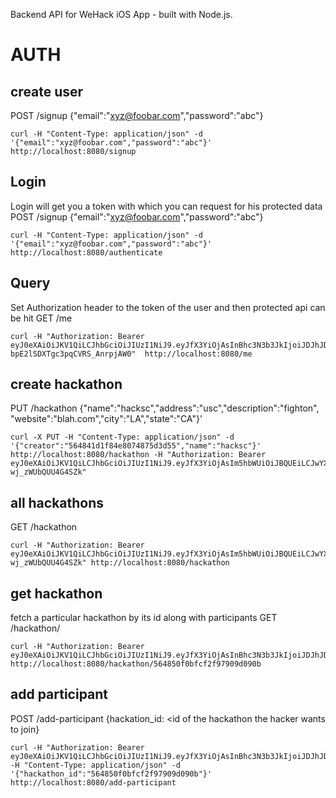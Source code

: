 Backend API for WeHack iOS App - built with Node.js.

AUTH
====

create user
-----------
POST /signup {"email":"xyz@foobar.com","password":"abc"}
````
curl -H "Content-Type: application/json" -d '{"email":"xyz@foobar.com","password":"abc"}' http://localhost:8080/signup
````
Login
-----
Login will get you a token with which you can request for his protected data
POST /signup {"email":"xyz@foobar.com","password":"abc"}
````
curl -H "Content-Type: application/json" -d '{"email":"xyz@foobar.com","password":"abc"}' http://localhost:8080/authenticate
````
Query
-----
Set Authorization header to the token of the user and then protected api can be hit
GET /me
````
curl -H "Authorization: Bearer eyJ0eXAiOiJKV1QiLCJhbGciOiJIUzI1NiJ9.eyJfX3YiOjAsInBhc3N3b3JkIjoiJDJhJDA4JDgzUThlOFR6aGljR0tnQjRyQzByL3VOSy9DamtHZW1XNURMelh2VVZ5cnZ1Nk12TjZ4azlpIiwiZW1haWwiOiJ4eXoxIiwiX2lkIjoiNTY0N2ZiZGQyNGY5ZjJhZTVjMjRkM2FmIn0.xW1YxzOzbQOBkzC-bpE2lSDXTgc3pqCVRS_AnrpjAW0"  http://localhost:8080/me
````


create hackathon
----------------
PUT /hackathon {"name":"hacksc","address":"usc","description":"fighton", "website":"blah.com","city":"LA","state":"CA"}'
````
curl -X PUT -H "Content-Type: application/json" -d '{"creator":"564841d1f84e8074875d3d55","name":"hacksc"}' http://localhost:8080/hackathon -H "Authorization: Bearer eyJ0eXAiOiJKV1QiLCJhbGciOiJIUzI1NiJ9.eyJfX3YiOjAsIm5hbWUiOiJBQUEiLCJwYXNzd29yZCI6IiQyYSQwOCRKeUNha1JxNFhxYXJnY052M3o0TUIuOWFGNTRNMUJEcUg1SmtYSW84ZDRTMEhoZzcvZkNNLiIsImVtYWlsIjoiYWJjNyIsImlkIjoiNTY0ODQxZDFmODRlODA3NDg3NWQzZDU1IiwiX2lkIjoiNTY0ODQxZDFmODRlODA3NDg3NWQzZDU0IiwiaGFja2F0aG9ucyI6W10sInNraWxscyI6W119.eCfwyZdS5jafUX5p6MKfiU0p91-wj_zWUbQUU4G4SZk"
````
all hackathons
--------------
GET /hackathon
````
curl -H "Authorization: Bearer eyJ0eXAiOiJKV1QiLCJhbGciOiJIUzI1NiJ9.eyJfX3YiOjAsIm5hbWUiOiJBQUEiLCJwYXNzd29yZCI6IiQyYSQwOCRKeUNha1JxNFhxYXJnY052M3o0TUIuOWFGNTRNMUJEcUg1SmtYSW84ZDRTMEhoZzcvZkNNLiIsImVtYWlsIjoiYWJjNyIsImlkIjoiNTY0ODQxZDFmODRlODA3NDg3NWQzZDU1IiwiX2lkIjoiNTY0ODQxZDFmODRlODA3NDg3NWQzZDU0IiwiaGFja2F0aG9ucyI6W10sInNraWxscyI6W119.eCfwyZdS5jafUX5p6MKfiU0p91-wj_zWUbQUU4G4SZk" http://localhost:8080/hackathon
````
get hackathon
-------------
fetch a particular hackathon by its id along with participants
GET /hackathon/<id>
````
curl -H "Authorization: Bearer eyJ0eXAiOiJKV1QiLCJhbGciOiJIUzI1NiJ9.eyJfX3YiOjAsInBhc3N3b3JkIjoiJDJhJDA4JGhpR2gvYzZFd3lwczlXTVBrTzJlRk9kNnV1Z2lnbGFhdll0Y2NpODliaDVoazRLdXZ0Rzl1IiwiZW1haWwiOiJhbG9rQHVzYy5lZHUiLCJpZCI6IjU2NDg1MTQ0YmZjZjJmOTc5MDlkMDkwZCIsIl9pZCI6IjU2NDg1MTQ0YmZjZjJmOTc5MDlkMDkwYyIsImNyZWF0ZWRIYWNrYXRob25zIjpbXSwiaGFja2F0aG9ucyI6W10sInNraWxscyI6W119.eKNMDeTELO5dtXYLOTM3AzdV67X70GgcyclDZzpqcuA"  http://localhost:8080/hackathon/564850f0bfcf2f97909d090b
````

add participant
---------------
POST /add-participant {hackation_id: <id of the hackathon the hacker wants to join}
````
curl -H "Authorization: Bearer eyJ0eXAiOiJKV1QiLCJhbGciOiJIUzI1NiJ9.eyJfX3YiOjAsInBhc3N3b3JkIjoiJDJhJDA4JGhpR2gvYzZFd3lwczlXTVBrTzJlRk9kNnV1Z2lnbGFhdll0Y2NpODliaDVoazRLdXZ0Rzl1IiwiZW1haWwiOiJhbG9rQHVzYy5lZHUiLCJpZCI6IjU2NDg1MTQ0YmZjZjJmOTc5MDlkMDkwZCIsIl9pZCI6IjU2NDg1MTQ0YmZjZjJmOTc5MDlkMDkwYyIsImNyZWF0ZWRIYWNrYXRob25zIjpbXSwiaGFja2F0aG9ucyI6W10sInNraWxscyI6W119.eKNMDeTELO5dtXYLOTM3AzdV67X70GgcyclDZzpqcuA" -H "Content-Type: application/json" -d '{"hackathon_id":"564850f0bfcf2f97909d090b"}' http://localhost:8080/add-participant
````
